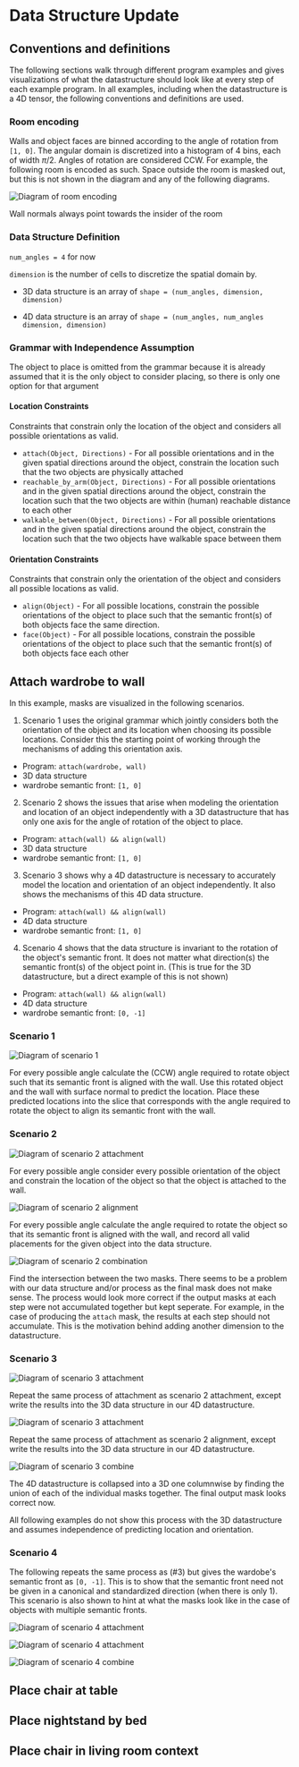 # Data Structure Update
## Conventions and definitions
The following sections walk through different program examples and gives visualizations of what the datastructure should look like at every step of each example program. In all examples, including when the datastructure is a 4D tensor, the following conventions and definitions are used. 

### Room encoding
Walls and object faces are binned according to the angle of rotation from `[1, 0]`. The angular domain is discretized into a histogram of 4 bins, each of width $\pi / 2$. Angles of rotation are considered CCW. For example, the following room is encoded as such. Space outside the room is masked out, but this is not shown in the diagram and any of the following diagrams. 

![Diagram of room encoding](orientation_diagrams/room_encoding.png)

Wall normals always point towards the insider of the room
### Data Structure Definition
`num_angles = 4` for now

`dimension` is the number of cells to discretize the spatial domain by. 
* 3D data structure is an array of `shape = (num_angles, dimension, dimension)`

* 4D data structure is an array of `shape = (num_angles, num_angles dimension, dimension)` 

### Grammar with Independence Assumption
The object to place is omitted from the grammar because it is already assumed that it is the only object to consider placing, so there is only one option for that argument 

#### Location Constraints
Constraints that constrain only the location of the object and considers all possible orientations as valid. 
* `attach(Object, Directions)` - For all possible orientations and in the given spatial directions around the object, constrain the location such that the two objects are physically attached
* `reachable_by_arm(Object, Directions)` - For all possible orientations and in the given spatial directions around the object, constrain the location such that the two objects are within (human) reachable distance to each other 
* `walkable_between(Object, Directions)` - For all possible orientations and in the given spatial directions around the object, constrain the location such that the two objects have walkable space between them 

#### Orientation Constraints
Constraints that constrain only the orientation of the object and considers all possible locations as valid. 
* `align(Object)` - For all possible locations, constrain the possible orientations of the object to place such that the semantic front(s) of both objects face the same direction. 
* `face(Object)` - For all possible locations, constrain the possible orientations of the object to place such that the semantic front(s) of both objects face each other 

## Attach wardrobe to wall
In this example, masks are visualized in the following scenarios. 

1. Scenario 1 uses the original grammar which jointly considers both the orientation of the object and its location when choosing its possible locations. Consider this the starting point of working through the mechanisms of adding this orientation axis. 
 * Program: `attach(wardrobe, wall)`
 * 3D data structure 
 * wardrobe semantic front: `[1, 0]`

2. Scenario 2 shows the issues that arise when modeling the orientation and location of an object independently with a 3D datastructure that has only one axis for the angle of rotation of the object to place. 
 * Program: `attach(wall) && align(wall)`
 * 3D data structure
 * wardrobe semantic front: `[1, 0]`

3. Scenario 3 shows why a 4D datastructure is necessary to accurately model the location and orientation of an object independently. It also shows the mechanisms of this 4D data structure. 
 * Program: `attach(wall) && align(wall)`
 * 4D data structure
 * wardrobe semantic front: `[1, 0]`

4. Scenario 4 shows that the data structure is invariant to the rotation of the object's semantic front. It does not matter what direction(s) the semantic front(s) of the object point in. (This is true for the 3D datastructure, but a direct example of this is not shown)
 * Program: `attach(wall) && align(wall)`
 * 4D data structure
 * wardrobe semantic front: `[0, -1]`

### Scenario 1

![Diagram of scenario 1](orientation_diagrams/wardrobe_1.png)

For every possible angle calculate the (CCW) angle required to rotate object such that its semantic front is aligned with the wall. Use this rotated object and the wall with surface normal to predict the location. Place these predicted locations into the slice that corresponds with the angle required to rotate the object to align its semantic front with the wall.  

### Scenario 2

![Diagram of scenario 2 attachment](orientation_diagrams/wardrobe_2_attach.png)

For every possible angle consider every possible orientation of the object and constrain the location of the object so that the object is attached to the wall. 

![Diagram of scenario 2 alignment](orientation_diagrams/wardrobe_2_align.png)

For every possible angle calculate the angle required to rotate the object so that its semantic front is aligned with the wall, and record all valid placements for the given object into the data structure. 

![Diagram of scenario 2 combination](orientation_diagrams/wardrobe_2_combine.png)

Find the intersection between the two masks. There seems to be a problem with our data structure and/or process as the final mask does not make sense. The process would look more correct if the output masks at each step were not accumulated together but kept seperate. For example, in the case of producing the `attach` mask, the results at each step should not accumulate. This is the motivation behind adding another dimension to the datastructure. 

### Scenario 3

![Diagram of scenario 3 attachment](orientation_diagrams/wardrobe_3_attach.png)

Repeat the same process of attachment as scenario 2 attachment, except write the results into the 3D data structure in our 4D datastructure. 

![Diagram of scenario 3 attachment](orientation_diagrams/wardrobe_3_align.png)

Repeat the same process of attachment as scenario 2 alignment, except write the results into the 3D data structure in our 4D datastructure. 

![Diagram of scenario 3 combine](orientation_diagrams/wardrobe_3_combine.png)

The 4D datastructure is collapsed into a 3D one columnwise by finding the union of each of the individual masks together. The final output mask looks correct now. 

All following examples do not show this process with the 3D datastructure and assumes independence of predicting location and orientation. 

### Scenario 4
The following repeats the same process as (#3) but gives the wardobe's semantic front as `[0, -1]`. This is to show that the semantic front need not be given in a canonical and standardized direction (when there is only 1). This scenario is also shown to hint at what the masks look like in the case of objects with multiple semantic fronts. 

![Diagram of scenario 4 attachment](orientation_diagrams/wardrobe_4_attach.png)

![Diagram of scenario 4 attachment](orientation_diagrams/wardrobe_4_align.png)

![Diagram of scenario 4 combine](orientation_diagrams/wardrobe_4_combine.png)

## Place chair at table

## Place nightstand by bed

## Place chair in living room context